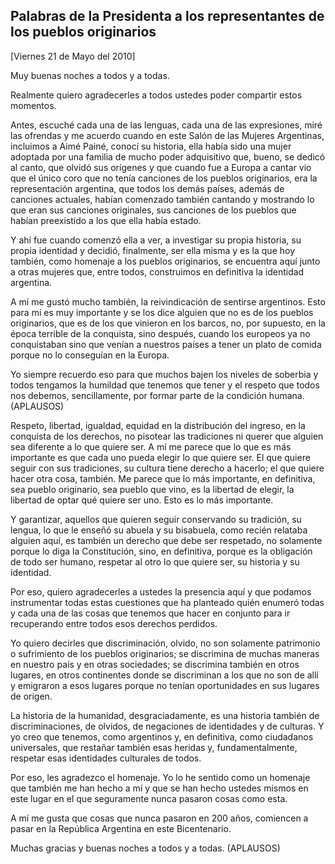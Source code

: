 Palabras de la Presidenta a los representantes de los pueblos originarios
-------------------------------------------------------------------------

[Viernes 21 de Mayo del 2010]

Muy buenas noches a todos y a todas.

Realmente quiero agradecerles a todos ustedes poder compartir estos
momentos.

Antes, escuché cada una de las lenguas, cada una de las expresiones,
miré las ofrendas y me acuerdo cuando en este Salón de las Mujeres
Argentinas, incluimos a Aimé Painé, conocí su historia, ella había sido
una mujer adoptada por una familia de mucho poder adquisitivo que,
bueno, se dedicó al canto, que olvidó sus orígenes y que cuando fue a
Europa a cantar vio que el único coro que no tenía canciones de los
pueblos originarios, era la representación argentina, que todos los
demás países, además de canciones actuales, habían comenzado también
cantando y mostrando lo que eran sus canciones originales, sus canciones
de los pueblos que habían preexistido a los que ella había estado.

Y ahí fue cuando comenzó ella a ver, a investigar su propia historia, su
propia identidad y decidió, finalmente, ser ella misma y es la que hoy
también, como homenaje a los pueblos originarios, se encuentra aquí
junto a otras mujeres que, entre todos, construimos en definitiva la
identidad argentina.

A mí me gustó mucho también, la reivindicación de sentirse argentinos.
Esto para mí es muy importante y se los dice alguien que no es de los
pueblos originarios, que es de los que vinieron en los barcos, no, por
supuesto, en la época terrible de la conquista, sino después, cuando los
europeos ya no conquistaban sino que venían a nuestros países a tener un
plato de comida porque no lo conseguían en la Europa.

Yo siempre recuerdo eso para que muchos bajen los niveles de soberbia y
todos tengamos la humildad que tenemos que tener y el respeto que todos
nos debemos, sencillamente, por formar parte de la condición humana.
(APLAUSOS)

Respeto, libertad, igualdad, equidad en la distribución del ingreso, en
la conquista de los derechos, no pisotear las tradiciones ni querer que
alguien sea diferente a lo que quiere ser. A mí me parece que lo que es
más importante es que cada uno pueda elegir lo que quiere ser. El que
quiere seguir con sus tradiciones, su cultura tiene derecho a hacerlo;
el que quiere hacer otra cosa, también. Me parece que lo más importante,
en definitiva, sea pueblo originario, sea pueblo que vino, es la
libertad de elegir, la libertad de optar qué quiere ser uno. Esto es lo
más importante.

Y garantizar, aquellos que quieren seguir conservando su tradición, su
lengua, lo que le enseñó su abuela y su bisabuela, como recién relataba
alguien aquí, es también un derecho que debe ser respetado, no solamente
porque lo diga la Constitución, sino, en definitiva, porque es la
obligación de todo ser humano, respetar al otro lo que quiere ser, su
historia y su identidad.

Por eso, quiero agradecerles a ustedes la presencia aquí y que podamos
instrumentar todas estas cuestiones que ha planteado quién enumeró todas
y cada una de las cosas que tenemos que hacer en conjunto para ir
recuperando entre todos esos derechos perdidos.

Yo quiero decirles que discriminación, olvido, no son solamente
patrimonio o sufrimiento de los pueblos originarios; se discrimina de
muchas maneras en nuestro país y en otras sociedades; se discrimina
también en otros lugares, en otros continentes donde se discriminan a
los que no son de allí y emigraron a esos lugares porque no tenían
oportunidades en sus lugares de origen.

La historia de la humanidad, desgraciadamente, es una historia también
de discriminaciones, de olvidos, de negaciones de identidades y de
culturas. Y yo creo que tenemos, como argentinos y, en definitiva, como
ciudadanos universales, que restañar también esas heridas y,
fundamentalmente, respetar esas identidades culturales de todos.

Por eso, les agradezco el homenaje. Yo lo he sentido como un homenaje
que también me han hecho a mí y que se han hecho ustedes mismos en este
lugar en el que seguramente nunca pasaron cosas como esta.

A mí me gusta que cosas que nunca pasaron en 200 años, comiencen a pasar
en la República Argentina en este Bicentenario.

Muchas gracias y buenas noches a todos y a todas. (APLAUSOS)

 

 
